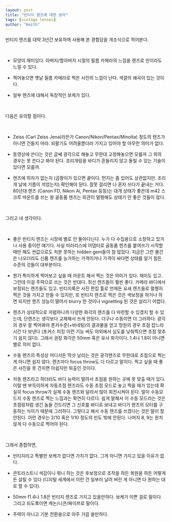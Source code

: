 ```yaml
---
layout: post
title: "빈티지 렌즈에 대한 생각"
tags: [vintage lenses]
author: "Keith"
---
```


빈티지 렌즈를 대략 3년간 보유하며 사용해 본 경험담을 개조식으로 적어본다. 

​

- 모양이 재미있다. 아버지/할아버지 시절의 필름 카메라의 느낌을 렌즈로 만이라도 느낄 수 있다.

- 찍어놓으면 옛날 필름 카메라로 찍은 사진의 느낌이 난다. 색깔의 왜곡이 있는 것이다.

- 일부 렌즈에 대해서 독창적인 보케가 있다. 

​

다음은 유의할 점이다.

​

- Zeiss (Carl Zeiss Jena)라든가 Canon/Nikon/Pentax/Minolta) 정도의 렌즈가 아니면 건들지 마라. 되팔기도 어려울뿐더러 가지고 있어야 할 아무런 의미가 없다.

- 동영상에 쓴다는 것은 글쎄 광각으로 해놓고 무한대 고정해놓으면 모를까 그 외의 경우는 못 쓴다고 봐야 된다. 조리개링을 바디가 흔들리지 않고 돌릴 수 있는 기술이 있다면 모를까.

- 렌즈에 하자가 없는지 (곰팡이가 있으면 끝이다. 먼지는 좀 있어도 상관없지만. 조리개 날에 기름이 끼었는지) 확인해야 된다. 잘못 걸리면 나 혼자 쓰다가 끝내는 거다. 80년대 렌즈 (Canon FD, Nikon Ai, Pentax 등등)는 대개 상태가 좋은데 m42 스크루 마운트를 쓰는 왕 골동품 렌즈는 외관이 멀쩡해도 상태가 안 좋은 것들이 많다. 

​

그리고 내 생각이다.

​

- 좋은 빈티지 렌즈는 시장에 별로 안 돌아다닌다. 누가 다 수집용으로 소장하고 있거나 사용 중이란 얘기다. 사실 미러리스에 어댑터로 골동품 렌즈를 붙여쓰기 시작할 때만 해도 싼값으로도 처분 못하는 hidden gem들이 참 많았다. 지금은 그런 물건은 나오더라도 신품 렌즈를 능가하는 가격이거나 가격이 싸다면 상태를 알기 힘든 수준의 것들이 대부분이다. 

- 뭔가 특이하게 찍어보고 싶을 때 마운트 해서 찍는 것은 의미가 있다. 재미도 있고. 그런데 이걸 주력으로 쓰는 것은 반대다. 최신 렌즈들이 훨씬 좋다. 카메라 바디에서 보정되는 렌즈들도 있고. 빈티지룩은 사진 편집 툴로 언제든 요새 렌즈들로 멀쩡히 찍은 것을 가지고 만들 수 있지만, 또 빈티지 렌즈로 찍은 것은 색보정을 하거나 하면 되지만 렌즈 성능이 딸려서 blurry 한 것이나 vignetting 된 것은 살리기 어렵다. 

- 렌즈가 상대적으로 저렴하니까 다양한 화각의 렌즈를 다 마련할 수 있겠지 할 수 있는데, 단렌즈는 생각보다 교체해서 쓰게 안된다. 더구나 수동이면 더 그러하다. 광각의 경우 잘 찍어봐야 폰카수준(+비네팅)의 결과물을 얻고 망원의 경우 초점 잡느라 시간 다 보낸다 (포커스 피킹 이런 기능 써도 야외에서 심도를 낮춰찍으면 초점 맞추기 쉽지 않다). 그래서 권장 화각은 50mm 혹은 유사 화각이다. 1.4나 1.8이 아니면 별로 의미 없다. 

- 수동 렌즈의 특성상 어디서든 막샷 날리는 것은 광각렌즈로 무한대로 초점으로 찍는 게 아니면 쉽지 않다. 렌즈마다 focus throw도 다 다르고 말이다. 찍고 싶을 때 좋은 사진을 못 건지면 아쉽지만 퇴출인 것이다.

- 자동 렌즈라고 하더라도 바디 능력이 딸려서 초점을 원하는 곳에 못 맞출 때가 있다. 이럴 땐 부득이하게 자동초점 렌즈라도 수동 초점 모드로 놓고 찍을 때가 있는데 확실히 focus throw가 실제 수동 렌즈와 달라서 많이 회전시켜야 된다. 말이 수동모드지 수동 렌즈로 찍는 느낌과는 확연히 다르다. 쉽게 말해서 이 수동 모드라는 것은 초점링처럼 생긴 놈들 건드리면 그 신호를 바디로 보내고 바디가 렌즈의 모터를 구동하는 식이기 때문에 그러하다. 그렇다고 해서 수동 렌즈를 쓰겠다는 것은 말이 잘 안된다. 이런 경우는 2/10 혹은 1/10 정도의 빈도 밖에 안된다. 나머지 8, 9는 원치 않게 다 수동으로 찍어야 된다.

​

그래서 종합하면,

- 빈티지라고 특별한 보케가 없다면 가치가 없다. 그게 아니면 가지고 있을 이유가 없다. 

- 콘트라스트니 색감이니 뭐니 하는 것은 후보정으로 조작을 하든 복원을 하든 어떻게든 살릴 수 있다 (디지털 세계에서 이런 건 일부러 날려 버린 게 아니면 다 원하는 대로 할 수 있다).

- 50mm f1.4나 1.8은 빈티지 렌즈로 가지고 있을만하다. 보케가 이쁜 걸로 말이다. 그리고 되도록이면 캐논/니콘/짜이쯔로 말이다.

- 주력이 아니고 기분 전환용으로 아주 가끔 쓸만하다.